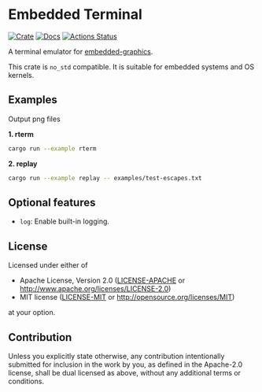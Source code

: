 # Embedded Terminal

[![Crate](https://img.shields.io/crates/v/embedded-term.svg)](https://crates.io/crates/embedded-term)
[![Docs](https://docs.rs/embedded-term/badge.svg)](https://docs.rs/embedded-term)
[![Actions Status](https://github.com/rcore-os/embedded-term/workflows/CI/badge.svg)](https://github.com/rcore-os/embedded-term/actions)

A terminal emulator for [embedded-graphics](https://github.com/embedded-graphics/embedded-graphics).

This crate is `no_std` compatible. It is suitable for embedded systems and OS kernels.

## Examples
Output png files

**1. rterm**
```sh
cargo run --example rterm
```

**2. replay**
```sh
cargo run --example replay -- examples/test-escapes.txt
```

## Optional features

- `log`: Enable built-in logging.

## License

Licensed under either of

 * Apache License, Version 2.0
   ([LICENSE-APACHE](LICENSE-APACHE) or http://www.apache.org/licenses/LICENSE-2.0)
 * MIT license
   ([LICENSE-MIT](LICENSE-MIT) or http://opensource.org/licenses/MIT)

at your option.

## Contribution

Unless you explicitly state otherwise, any contribution intentionally submitted
for inclusion in the work by you, as defined in the Apache-2.0 license, shall be
dual licensed as above, without any additional terms or conditions.
